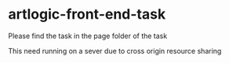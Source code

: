 # artlogic-front-end-task

Please find the task in the page folder of the task

This need running on a sever due to cross origin resource sharing
